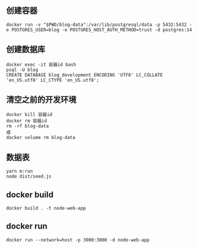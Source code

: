 ## 创建容器

```
docker run -v "$PWD/blog-data":/var/lib/postgresql/data -p 5432:5432 -e POSTGRES_USER=blog -e POSTGRES_HOST_AUTH_METHOD=trust -d postgres:14

```

## 创建数据库

``` 
docker exec -it 容器id bash
psql -U blog
CREATE DATABASE blog_development ENCODING 'UTF8' LC_COLLATE 'en_US.utf8' LC_CTYPE 'en_US.utf8';
```

## 清空之前的开发环境

```
docker kill 容器id
docker rm 容器id
rm -rf blog-data 
或
docker volume rm blog-data
```

## 数据表

```
yarn m:run
node dist/seed.js
```

## docker build
```
docker build . -t node-web-app
```
## docker run
```
docker run --network=host -p 3000:3000 -d node-web-app
```
